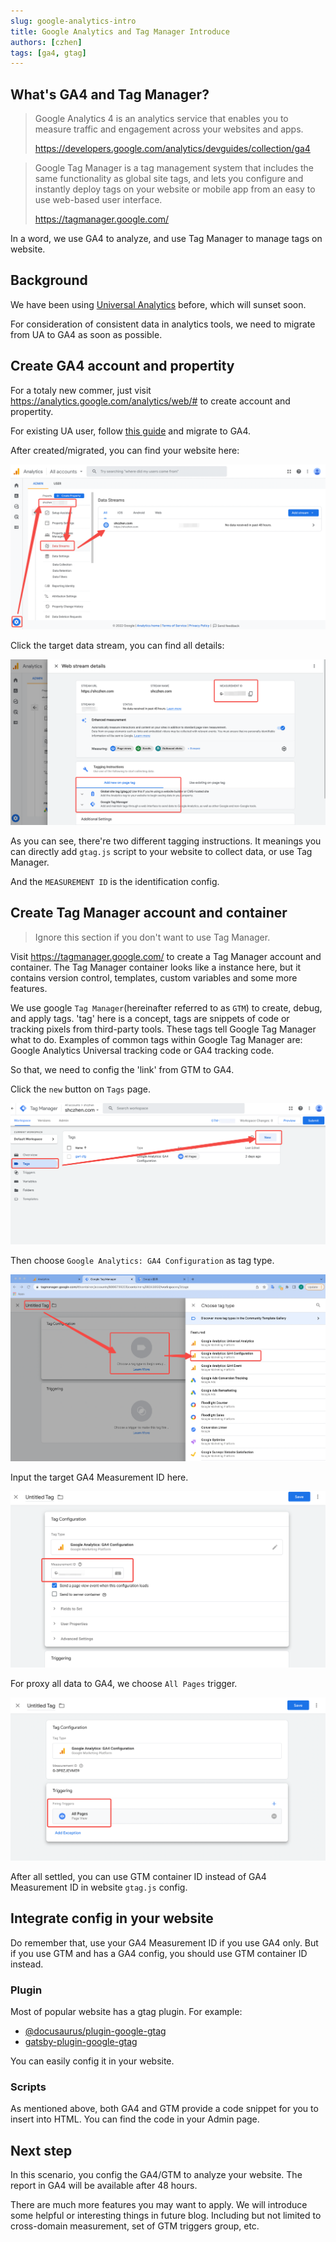 ```yaml
---
slug: google-analytics-intro
title: Google Analytics and Tag Manager Introduce
authors: [czhen]
tags: [ga4, gtag]
---
```


## What's GA4 and Tag Manager?

> Google Analytics 4 is an analytics service that enables you to measure traffic and engagement across your websites and apps.
>
> https://developers.google.com/analytics/devguides/collection/ga4

> Google Tag Manager is a tag management system that includes the same functionality as global site tags, and lets you configure and instantly deploy tags on your website or mobile app from an easy to use web-based user interface.
>
> https://tagmanager.google.com/

In a word, we use GA4 to analyze, and use Tag Manager to manage tags on website.

## Background

We have been using [Universal Analytics](https://support.google.com/analytics/answer/10269537?hl=en) before, which will sunset soon.

For consideration of consistent data in analytics tools, we need to migrate from UA to GA4 as soon as possible.

## Create GA4 account and propertity

For a totaly new commer, just visit https://analytics.google.com/analytics/web/# to create account and propertity.

For existing UA user, follow [this guide](https://support.google.com/analytics/topic/12154439?hl=en&ref_topic=12153943,2986333,) and migrate to GA4.

After created/migrated, you can find your website here:

![ga4-admin-data-stream-overview](./media/ga4-admin-data-stream-overview.png)

Click the target data stream, you can find all details:

![ga4-admin-data-stream-details](./media/ga4-admin-data-stream-details.png)

As you can see, there're two different tagging instructions. It meanings you can directly add `gtag.js` script to your website to collect data, or use Tag Manager.

And the `MEASUREMENT ID` is the identification config.

## Create Tag Manager account and container

> Ignore this section if you don't want to use Tag Manager.

Visit https://tagmanager.google.com/ to create a Tag Manager account and container. The Tag Manager container looks like a instance here, but it contains version control, templates, custom variables and some more features.

We use google `Tag Manager`(hereinafter referred to as `GTM`) to create, debug, and apply tags. 'tag' here is a concept, tags are snippets of code or tracking pixels from third-party tools. These tags tell Google Tag Manager what to do. Examples of common tags within Google Tag Manager are: Google Analytics Universal tracking code or GA4 tracking code.

So that, we need to config the 'link' from GTM to GA4.

Click the `new` button on `Tags` page.

![gtm-create-tag](./media/gtm-create-tag.png)

Then choose `Google Analytics: GA4 Configuration` as tag type.

![gtm-create-ga4-config](./media/gtm-create-ga4-config.png)

Input the target GA4 Measurement ID here.

![gtm-ga4-tag-config](./media/gtm-ga4-tag-config.png)

For proxy all data to GA4, we choose `All Pages` trigger.

![gtm-ga4-trigger](./media/gtm-ga4-trigger.png)

After all settled, you can use GTM container ID instead of GA4 Measurement ID in website `gtag.js` config.

## Integrate config in your website

Do remember that, use your GA4 Measurement ID if you use GA4 only. But if you use GTM and has a GA4 config, you should use GTM container ID instead.

### Plugin

Most of popular website has a gtag plugin. For example:

- [@docusaurus/plugin-google-gtag](https://docusaurus.io/docs/api/plugins/@docusaurus/plugin-google-gtag)
- [gatsby-plugin-google-gtag](https://www.gatsbyjs.com/plugins/gatsby-plugin-google-gtag/)

You can easily config it in your website.

### Scripts

As mentioned above, both GA4 and GTM provide a code snippet for you to insert into HTML. You can find the code in your Admin page.

## Next step

In this scenario, you config the GA4/GTM to analyze your website. The report in GA4 will be available after 48 hours.

There are much more features you may want to apply. We will introduce some helpful or interesting things in future blog. Including but not limited to cross-domain measurement, set of GTM triggers group, etc.
